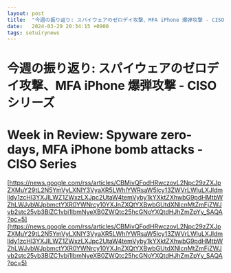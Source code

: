 ```yaml
---
layout: post
title:  "今週の振り返り: スパイウェアのゼロデイ攻撃、MFA iPhone 爆弾攻撃 - CISO シリーズ"
date:   2024-03-29 20:34:15 +0900
tags: setuirynews 
---
```


# 今週の振り返り: スパイウェアのゼロデイ攻撃、MFA iPhone 爆弾攻撃 - CISO シリーズ



# Week in Review: Spyware zero-days, MFA iPhone bomb attacks - CISO Series

[https://news.google.com/rss/articles/CBMivQFodHRwczovL2Npc29zZXJpZXMuY29tL2N5YmVyLXNlY3VyaXR5LWhlYWRsaW5lcy13ZWVrLWluLXJldmlldy1zcHl3YXJlLWZ1ZWxzLXJpc2UtaW4temVyby1kYXktZXhwbG9pdHMtbWZhLWJvbWJpbmctYXR0YWNrcy10YXJnZXQtYXBwbGUtdXNlcnMtZmFjZWJvb2stc25vb3BlZC1vbi1lbmNyeXB0ZWQtc25hcGNoYXQtdHJhZmZpYy_SAQA?oc=5](https://news.google.com/rss/articles/CBMivQFodHRwczovL2Npc29zZXJpZXMuY29tL2N5YmVyLXNlY3VyaXR5LWhlYWRsaW5lcy13ZWVrLWluLXJldmlldy1zcHl3YXJlLWZ1ZWxzLXJpc2UtaW4temVyby1kYXktZXhwbG9pdHMtbWZhLWJvbWJpbmctYXR0YWNrcy10YXJnZXQtYXBwbGUtdXNlcnMtZmFjZWJvb2stc25vb3BlZC1vbi1lbmNyeXB0ZWQtc25hcGNoYXQtdHJhZmZpYy_SAQA?oc=5)

